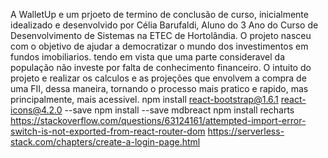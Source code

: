 A WalletUp e um prjoeto de termino de conclusão de curso, inicialmente idealizado e desenvolvido
por Célia Barufaldi, Aluno do 3 Ano do Curso de Desenvolvimento de Sistemas na ETEC de Hortolândia.
O projeto nasceu com o objetivo de ajudar a democratizar o mundo dos investimentos em fundos imobiliarios.
tendo em vista que uma parte consideravel da população não investe por falta de conhecimento financeiro.
O intuito do projeto e realizar os calculos e as projeções que envolvem a compra de uma FII, dessa maneira,
tornando o processo mais pratico e rapido, mas principalmente, mais acessivel.
npm install react-bootstrap@1.6.1 react-icons@4.2.0 --save
npm install --save mdbreact
npm install recharts
https://stackoverflow.com/questions/63124161/attempted-import-error-switch-is-not-exported-from-react-router-dom
https://serverless-stack.com/chapters/create-a-login-page.html
